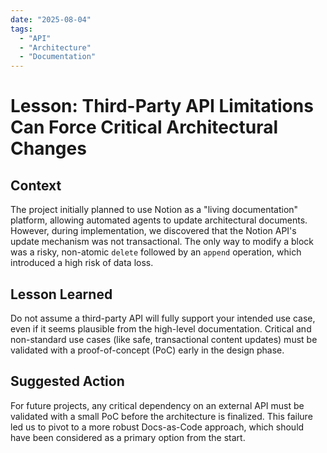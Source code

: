 ```yaml
---
date: "2025-08-04"
tags:
  - "API"
  - "Architecture"
  - "Documentation"
---
```


# Lesson: Third-Party API Limitations Can Force Critical Architectural Changes

## Context

The project initially planned to use Notion as a "living documentation" platform, allowing automated agents to update architectural documents. However, during implementation, we discovered that the Notion API's update mechanism was not transactional. The only way to modify a block was a risky, non-atomic `delete` followed by an `append` operation, which introduced a high risk of data loss.

## Lesson Learned

Do not assume a third-party API will fully support your intended use case, even if it seems plausible from the high-level documentation. Critical and non-standard use cases (like safe, transactional content updates) must be validated with a proof-of-concept (PoC) early in the design phase.

## Suggested Action

For future projects, any critical dependency on an external API must be validated with a small PoC before the architecture is finalized. This failure led us to pivot to a more robust Docs-as-Code approach, which should have been considered as a primary option from the start.
